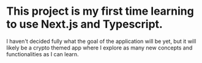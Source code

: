 # This project is my first time learning to use Next.js and Typescript.

I haven't decided fully what the goal of the application will be yet, but it will likely
be a crypto themed app where I explore as many new concepts and functionalities as I can
learn.
